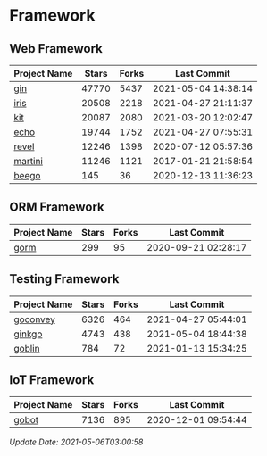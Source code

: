 # Framework

## Web Framework
| Project Name | Stars | Forks | Last Commit |
| ------------ | ----- | ----- | ----------- |
| [gin](https://github.com/gin-gonic/gin) | 47770 | 5437 | 2021-05-04 14:38:14 |
| [iris](https://github.com/kataras/iris) | 20508 | 2218 | 2021-04-27 21:11:37 |
| [kit](https://github.com/go-kit/kit) | 20087 | 2080 | 2021-03-20 12:02:47 |
| [echo](https://github.com/labstack/echo) | 19744 | 1752 | 2021-04-27 07:55:31 |
| [revel](https://github.com/revel/revel) | 12246 | 1398 | 2020-07-12 05:57:36 |
| [martini](https://github.com/go-martini/martini) | 11246 | 1121 | 2017-01-21 21:58:54 |
| [beego](https://github.com/astaxie/beego) | 145 | 36 | 2020-12-13 11:36:23 |

## ORM Framework
| Project Name | Stars | Forks | Last Commit |
| ------------ | ----- | ----- | ----------- |
| [gorm](https://github.com/jinzhu/gorm) | 299 | 95 | 2020-09-21 02:28:17 |

## Testing Framework
| Project Name | Stars | Forks | Last Commit |
| ------------ | ----- | ----- | ----------- |
| [goconvey](https://github.com/smartystreets/goconvey) | 6326 | 464 | 2021-04-27 05:44:01 |
| [ginkgo](https://github.com/onsi/ginkgo) | 4743 | 438 | 2021-05-04 18:44:38 |
| [goblin](https://github.com/franela/goblin) | 784 | 72 | 2021-01-13 15:34:25 |

## IoT Framework
| Project Name | Stars | Forks | Last Commit |
| ------------ | ----- | ----- | ----------- |
| [gobot](https://github.com/hybridgroup/gobot) | 7136 | 895 | 2020-12-01 09:54:44 |

*Update Date: 2021-05-06T03:00:58*